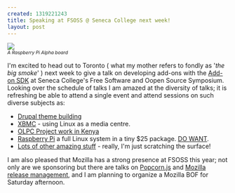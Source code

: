 ```yaml
--- 
created: 1319221243
title: Speaking at FSOSS @ Seneca College next week!
layout: post
---
```

<div><img style="display:block;" src="http://www.raspberrypi.org/wp-content/uploads/2011/08/DSCF1808-300x225.jpg"><em style="font-size: 75%;">A Raspberry Pi  Alpha board</em></div>

I'm excited to head out to Toronto ( what my mother refers to fondly as '*the big smoke*' ) next week to give a talk on developing add-ons with the [Add-on SDK](http://fsoss.senecac.on.ca/2011/node/77) at Seneca College's Free Software and Oopen Source Symposium. Looking over the schedule of talks I am amazed at the diversity of talks; it is refreshing be able to attend a single event and attend sessions on such diverse subjects as:

* [Drupal theme building](http://fsoss.senecac.on.ca/2011/node/99)
* [XBMC](http://fsoss.senecac.on.ca/2011/node/58) - using Linux as a media centre.
* [OLPC Project work in Kenya](http://fsoss.senecac.on.ca/2011/node/107)
* [Raspberry Pi](http://fsoss.senecac.on.ca/2011/node/110) a full Linux system in a tiny $25 package. [DO WANT](http://www.raspberrypi.org/).
* [Lots of other amazing stuff](http://fsoss.senecac.on.ca/2011/schedule) - really, I'm just scratching the surface!

I am also pleased that Mozilla has a strong presence at FSOSS this year; not only are we sponsoring but there are talks on [Popcorn.js](http://fsoss.senecac.on.ca/2011/node/79) and [Mozilla release management](http://fsoss.senecac.on.ca/2011/node/108), and I am planning to organize a Mozilla BOF for Saturday afternoon.
